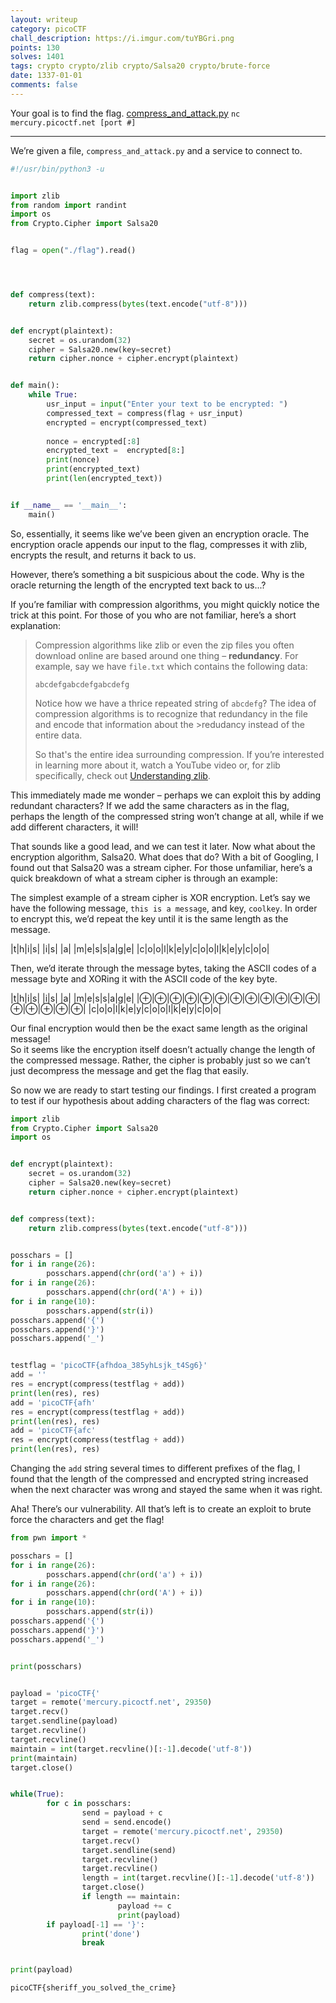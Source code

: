 ```yaml
---
layout: writeup
category: picoCTF
chall_description: https://i.imgur.com/tuYBGri.png
points: 130
solves: 1401
tags: crypto crypto/zlib crypto/Salsa20 crypto/brute-force
date: 1337-01-01
comments: false
---
```


Your goal is to find the flag. [compress_and_attack.py](https://github.com/Nightxade/ctf-writeups/tree/master/assets/CTFs/picoCTF/compress_and_attack.py) `nc mercury.picoctf.net [port #]`  

---

We’re given a file, `compress_and_attack.py` and a service to connect to.
```py
#!/usr/bin/python3 -u


import zlib
from random import randint
import os
from Crypto.Cipher import Salsa20


flag = open("./flag").read()




def compress(text):
    return zlib.compress(bytes(text.encode("utf-8")))


def encrypt(plaintext):
    secret = os.urandom(32)
    cipher = Salsa20.new(key=secret)
    return cipher.nonce + cipher.encrypt(plaintext)


def main():
    while True:
        usr_input = input("Enter your text to be encrypted: ")
        compressed_text = compress(flag + usr_input)
        encrypted = encrypt(compressed_text)
       
        nonce = encrypted[:8]
        encrypted_text =  encrypted[8:]
        print(nonce)
        print(encrypted_text)
        print(len(encrypted_text))


if __name__ == '__main__':
    main()
```



So, essentially, it seems like we’ve been given an encryption oracle. The encryption oracle appends our input to the flag, compresses it with zlib, encrypts the result, and returns it back to us.  

However, there’s something a bit suspicious about the code. Why is the oracle returning the length of the encrypted text back to us...?  

If you’re familiar with compression algorithms, you might quickly notice the trick at this point. For those of you who are not familiar, here’s a short explanation:  

>Compression algorithms like zlib or even the zip files you often download online are based around one thing – **redundancy**. For example, say we have `file.txt` which contains the following data:  
>
>`abcdefgabcdefgabcdefg`  
>
>Notice how we have a thrice repeated string of `abcdefg`? The idea of compression algorithms is to recognize that redundancy in the file and encode that information about the >redudancy instead of the entire data.  
>
>So that's the entire idea surrounding compression. If you’re interested in learning more about it, watch a YouTube video or, for zlib specifically, check out [Understanding zlib](https://www.euccas.me/zlib/).  

This immediately made me wonder – perhaps we can exploit this by adding redundant characters? If we add the same characters as in the flag, perhaps the length of the compressed string won’t change at all, while if we add different characters, it will!  

That sounds like a good lead, and we can test it later. Now what about the encryption algorithm, Salsa20. What does that do?
With a bit of Googling, I found out that Salsa20 was a stream cipher. For those unfamiliar, here’s a quick breakdown of what a stream cipher is through an example:  

The simplest example of a stream cipher is XOR encryption. Let’s say we have the following message, `this is a message`, and key, `coolkey`. In order to encrypt this, we’d repeat the key until it is the same length as the message.  

|t|h|i|s| |i|s| |a| |m|e|s|s|a|g|e|
|c|o|o|l|k|e|y|c|o|o|l|k|e|y|c|o|o|

Then, we’d iterate through the message bytes, taking the ASCII codes of a message byte and XORing it with the ASCII code of the key byte.  


|t|h|i|s| |i|s| |a| |m|e|s|s|a|g|e|
|⊕|⊕|⊕|⊕|⊕|⊕|⊕|⊕|⊕|⊕|⊕|⊕|⊕|⊕|⊕|⊕|⊕|
|c|o|o|l|k|e|y|c|o|o|l|k|e|y|c|o|o|


Our final encryption would then be the exact same length as the original message!  
So it seems like the encryption itself doesn’t actually change the length of the compressed message. Rather, the cipher is probably just so we can’t just decompress the message and get the flag that easily.  

So now we are ready to start testing our findings. I first created a program to test if our hypothesis about adding characters of the flag was correct:  
```py
import zlib
from Crypto.Cipher import Salsa20
import os


def encrypt(plaintext):
    secret = os.urandom(32)
    cipher = Salsa20.new(key=secret)
    return cipher.nonce + cipher.encrypt(plaintext)


def compress(text):
    return zlib.compress(bytes(text.encode("utf-8")))


posschars = []
for i in range(26):
        posschars.append(chr(ord('a') + i))
for i in range(26):
        posschars.append(chr(ord('A') + i))
for i in range(10):
        posschars.append(str(i))
posschars.append('{')
posschars.append('}')
posschars.append('_')


testflag = 'picoCTF{afhdoa_385yhLsjk_t4Sg6}'
add = ''
res = encrypt(compress(testflag + add))
print(len(res), res)
add = 'picoCTF{afh'
res = encrypt(compress(testflag + add))
print(len(res), res)
add = 'picoCTF{afc'
res = encrypt(compress(testflag + add))
print(len(res), res)
```

Changing the `add` string several times to different prefixes of the flag, I found that the length of the compressed and encrypted string increased when the next character was wrong and stayed the same when it was right.  

Aha! There’s our vulnerability. All that’s left is to create an exploit to brute force the characters and get the flag!  

```py
from pwn import *

posschars = []
for i in range(26):
        posschars.append(chr(ord('a') + i))
for i in range(26):
        posschars.append(chr(ord('A') + i))
for i in range(10):
        posschars.append(str(i))
posschars.append('{')
posschars.append('}')
posschars.append('_')


print(posschars)


payload = 'picoCTF{'
target = remote('mercury.picoctf.net', 29350)
target.recv()
target.sendline(payload)
target.recvline()
target.recvline()
maintain = int(target.recvline()[:-1].decode('utf-8'))
print(maintain)
target.close()


while(True):
        for c in posschars:
                send = payload + c
                send = send.encode()
                target = remote('mercury.picoctf.net', 29350)
                target.recv()
                target.sendline(send)
                target.recvline()
                target.recvline()
                length = int(target.recvline()[:-1].decode('utf-8'))
                target.close()
                if length == maintain:
                        payload += c
                        print(payload)
        if payload[-1] == '}':
                print('done')
                break


print(payload)
```

    picoCTF{sheriff_you_solved_the_crime}
